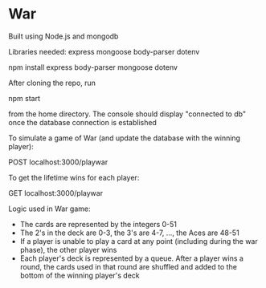# War
Built using Node.js and mongodb

Libraries needed:
express
mongoose
body-parser
dotenv

npm install express body-parser mongoose dotenv

After cloning the repo, run

npm start

from the home directory. The console should display "connected to db" once the database connection is established

To simulate a game of War (and update the database with the winning player):

POST localhost:3000/playwar

To get the lifetime wins for each player:

GET localhost:3000/playwar

Logic used in War game:
- The cards are represented by the integers 0-51
- The 2's in the deck are 0-3, the 3's are 4-7, ..., the Aces are 48-51
- If a player is unable to play a card at any point (including during the war phase), the other player wins
- Each player's deck is represented by a queue. After a player wins a round, 
  the cards used in that round are shuffled and added to the bottom of the winning player's deck
